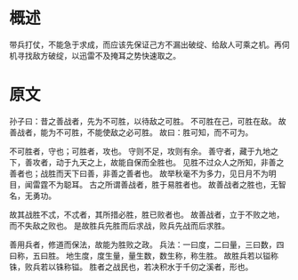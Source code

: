 # 概述
带兵打仗，不能急于求成，而应该先保证己方不漏出破绽、给敌人可乘之机。再伺机寻找敌方破绽，以迅雷不及掩耳之势快速取之。




# 原文
孙子曰：昔之善战者，先为不可胜，以待敌之可胜。
不可胜在己，可胜在敌。
故善战者，能为不可胜，不能使敌之必可胜。
故曰：胜可知，而不可为。

不可胜者，守也；可胜者，攻也。
守则不足，攻则有余。
善守者，藏于九地之下，善攻者，动于九天之上，故能自保而全胜也。
见胜不过众人之所知，非善之善者也；战胜而天下曰善，非善之善者也。
故举秋毫不为多力，见日月不为明目，闻雷霆不为聪耳。
古之所谓善战者，胜于易胜者也。
故善战者之胜也，无智名，无勇功。

故其战胜不忒，不忒者，其所措必胜，胜已败者也。
故善战者，立于不败之地，而不失敌之败也。
是故胜兵先胜而后求战，败兵先战而后求胜。

善用兵者，修道而保法，故能为胜败之政。
兵法：一曰度，二曰量，三曰数，四曰称，五曰胜。
地生度，度生量，量生数，数生称，称生胜。
故胜兵若以镒称铢，败兵若以铢称镒。
胜者之战民也，若决积水于千仞之溪者，形也。